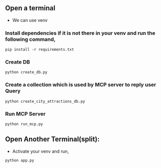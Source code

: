 ## Open a terminal
- We can use venv

### Install dependencies if it is not there in your venv and run the following command,

```
pip install -r requirements.txt
```
### Create DB
```
python create_db.py
```
### Create a collection which is used by MCP server to reply user Query
```
python create_city_attractions_db.py
```
### Run MCP Server
```
python run_mcp.py
```
## Open Another Terminal(split):

- Activate your venv and run,

```
python app.py
```
